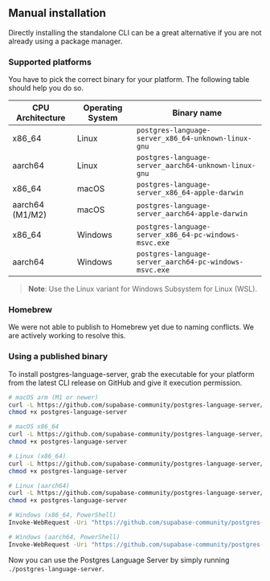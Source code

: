 ## Manual installation

Directly installing the standalone CLI can be a great alternative if you are not already using a package manager.

### Supported platforms

You have to pick the correct binary for your platform. The following table should help you do so.

| CPU Architecture | Operating System | Binary name |
|------------------|------------------|-------------|
| x86_64 | Linux | `postgres-language-server_x86_64-unknown-linux-gnu` |
| aarch64 | Linux | `postgres-language-server_aarch64-unknown-linux-gnu` |
| x86_64 | macOS | `postgres-language-server_x86_64-apple-darwin` |
| aarch64 (M1/M2) | macOS | `postgres-language-server_aarch64-apple-darwin` |
| x86_64 | Windows | `postgres-language-server_x86_64-pc-windows-msvc.exe` |
| aarch64 | Windows | `postgres-language-server_aarch64-pc-windows-msvc.exe` |

> **Note**: Use the Linux variant for Windows Subsystem for Linux (WSL).


### Homebrew

We were not able to publish to Homebrew yet due to naming conflicts. We are actively working to resolve this.

### Using a published binary

To install postgres-language-server, grab the executable for your platform from the latest CLI release on GitHub and give it execution permission.

```bash
# macOS arm (M1 or newer)
curl -L https://github.com/supabase-community/postgres-language-server/releases/latest/download/postgres-language-server_aarch64-apple-darwin -o postgres-language-server
chmod +x postgres-language-server

# macOS x86_64
curl -L https://github.com/supabase-community/postgres-language-server/releases/latest/download/postgres-language-server_x86_64-apple-darwin -o postgres-language-server
chmod +x postgres-language-server

# Linux (x86_64)
curl -L https://github.com/supabase-community/postgres-language-server/releases/latest/download/postgres-language-server_x86_64-unknown-linux-gnu -o postgres-language-server
chmod +x postgres-language-server

# Linux (aarch64)
curl -L https://github.com/supabase-community/postgres-language-server/releases/latest/download/postgres-language-server_aarch64-unknown-linux-gnu -o postgres-language-server
chmod +x postgres-language-server

# Windows (x86_64, PowerShell)
Invoke-WebRequest -Uri "https://github.com/supabase-community/postgres-language-server/releases/latest/download/postgres-language-server_x86_64-pc-windows-msvc.exe" -OutFile "postgres-language-server.exe"

# Windows (aarch64, PowerShell)
Invoke-WebRequest -Uri "https://github.com/supabase-community/postgres-language-server/releases/latest/download/postgres-language-server_aarch64-pc-windows-msvc.exe" -OutFile "postgres-language-server.exe"
```

Now you can use the Postgres Language Server by simply running `./postgres-language-server`.
